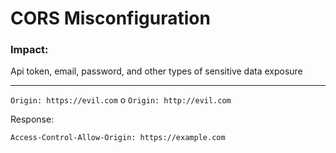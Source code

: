<h1>CORS Misconfiguration</h1>
<h3>Impact:</h3>
<p>Api token, email, password, and other types of sensitive data exposure</p>
<hr>
<code>Origin: https://evil.com</code>
o
<code>Origin: http://evil.com</code>
<p>Response:</p>
<code>Access-Control-Allow-Origin: https://example.com</code>
